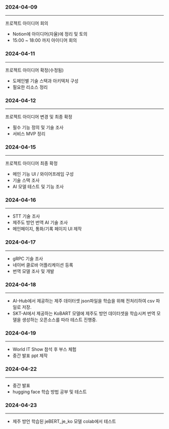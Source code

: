 ### 2024-04-09
---
  
프로젝트 아이디어 회의

- Notion에 아이디어(자율)에 정리 및 토의
- 15:00 ~ 18:00 까지 아이디어 회의


  
### 2024-04-11
---
  
프로젝트 아이디어 확정(수정됨)

- 도메인별 기술 스택과 아키텍처 구성
- 필요한 리소스 정리


  
### 2024-04-12
---
  
프로젝트 아이디어 변경 및 최종 확정

- 필수 기능 정의 및 기술 조사
- 서비스 MVP 정리

 
  
### 2024-04-15
---
  
프로젝트 아이디어 최종 확정

- 메인 기능 UI / 와이어프레임 구성
- 기술 스택 조사
- AI 모델 테스트 및 기능 조사


  
### 2024-04-16
---
  
- STT 기술 조사
- 제주도 방언 번역 AI 기술 조사  
- 메인페이지, 통화/기록 페이지 UI 제작
  
  
### 2024-04-17
---
- gRPC 기술 조사
- 네이버 클로바 어플리케이션 등록  
- 번역 모델 조사 및 개발


### 2024-04-18
---
- AI-Hub에서 제공하는 제주 데이터셋 json파일을 학습을 위해 전처리하여 csv 파일로 저장.
- SKT-AI에서 제공하는 KoBART 모델에 제주도 방언 데이터셋을 학습시켜 번역 모델을 생성하는 오픈소스를 따라 테스트 진행중. 


### 2024-04-19
---
- World IT Show 참석 후 부스 체험
- 중간 발표 ppt 제작

### 2024-04-22
---
- 중간 발표
- hugging face 학습 방법 공부 및 테스트

### 2024-04-23
---
- 제주 방언 학습된 jeBERT_je_ko 모델 colab에서 테스트
